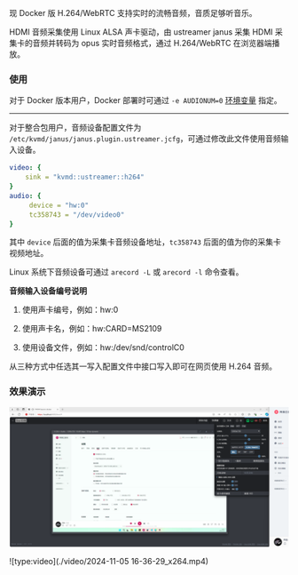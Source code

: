 现 Docker 版 H.264/WebRTC 支持实时的流畅音频，音质足够听音乐。

HDMI 音频采集使用 Linux ALSA 声卡驱动，由 ustreamer janus 采集 HDMI 采集卡的音频并转码为 opus 实时音频格式，通过 H.264/WebRTC 在浏览器端播放。

### 使用

对于 Docker 版本用户，Docker 部署时可通过 `-e AUDIONUM=0` [环境变量](docker_install.md#_3) 指定。

---

对于整合包用户，音频设备配置文件为 `/etc/kvmd/janus/janus.plugin.ustreamer.jcfg`，可通过修改此文件使用音频输入设备。

```yaml
video: {
	sink = "kvmd::ustreamer::h264"
}
audio: {
     device = "hw:0"
     tc358743 = "/dev/video0"
}
```

其中 `device` 后面的值为采集卡音频设备地址，`tc358743` 后面的值为你的采集卡视频地址。

Linux 系统下音频设备可通过 `arecord -L` 或 `arecord -l` 命令查看。

**音频输入设备编号说明**

1. 使用声卡编号，例如：hw:0

2. 使用声卡名，例如：hw:CARD=MS2109

3. 使用设备文件，例如：hw:/dev/snd/controlC0

从三种方式中任选其一写入配置文件中接口写入即可在网页使用 H.264 音频。

### 效果演示
![HDMI 音频](img/image-202411051650.png)

![type:video](./video/2024-11-05 16-36-29_x264.mp4)
